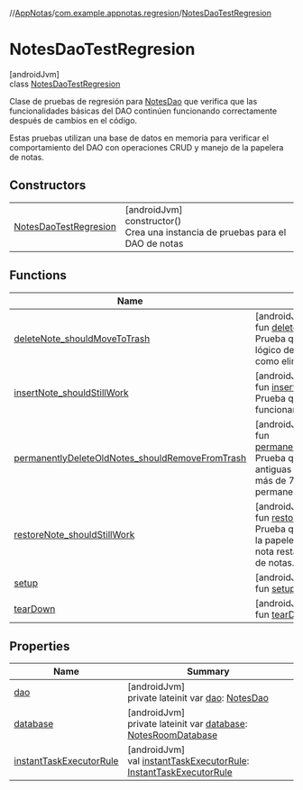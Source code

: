 //[AppNotas](../../../index.md)/[com.example.appnotas.regresion](../index.md)/[NotesDaoTestRegresion](index.md)

# NotesDaoTestRegresion

[androidJvm]\
class [NotesDaoTestRegresion](index.md)

Clase de pruebas de regresión para [NotesDao](../../com.example.appnotas.database/-notes-dao/index.md) que verifica que las funcionalidades básicas del DAO continúen funcionando correctamente después de cambios en el código.

Estas pruebas utilizan una base de datos en memoria para verificar el comportamiento del DAO con operaciones CRUD y manejo de la papelera de notas.

## Constructors

| | |
|---|---|
| [NotesDaoTestRegresion](-notes-dao-test-regresion.md) | [androidJvm]<br>constructor()<br>Crea una instancia de pruebas para el DAO de notas |

## Functions

| Name | Summary |
|---|---|
| [deleteNote_shouldMoveToTrash](delete-note_should-move-to-trash.md) | [androidJvm]<br>fun [deleteNote_shouldMoveToTrash](delete-note_should-move-to-trash.md)()<br>Prueba que verifica el funcionamiento del borrado lógico de notas. Comprueba que al marcar una nota como eliminada, esta aparece en la papelera. |
| [insertNote_shouldStillWork](insert-note_should-still-work.md) | [androidJvm]<br>fun [insertNote_shouldStillWork](insert-note_should-still-work.md)()<br>Prueba que verifica que la inserción de notas sigue funcionando correctamente. |
| [permanentlyDeleteOldNotes_shouldRemoveFromTrash](permanently-delete-old-notes_should-remove-from-trash.md) | [androidJvm]<br>fun [permanentlyDeleteOldNotes_shouldRemoveFromTrash](permanently-delete-old-notes_should-remove-from-trash.md)()<br>Prueba que verifica el borrado permanente de notas antiguas de la papelera. Comprueba que las notas con más de 7 días en la papelera son eliminadas permanentemente. |
| [restoreNote_shouldStillWork](restore-note_should-still-work.md) | [androidJvm]<br>fun [restoreNote_shouldStillWork](restore-note_should-still-work.md)()<br>Prueba que verifica que la restauración de notas desde la papelera sigue funcionando. Comprueba que una nota restaurada vuelve a aparecer en la lista principal de notas. |
| [setup](setup.md) | [androidJvm]<br>fun [setup](setup.md)() |
| [tearDown](tear-down.md) | [androidJvm]<br>fun [tearDown](tear-down.md)() |

## Properties

| Name | Summary |
|---|---|
| [dao](dao.md) | [androidJvm]<br>private lateinit var [dao](dao.md): [NotesDao](../../com.example.appnotas.database/-notes-dao/index.md) |
| [database](database.md) | [androidJvm]<br>private lateinit var [database](database.md): [NotesRoomDatabase](../../com.example.appnotas.database/-notes-room-database/index.md) |
| [instantTaskExecutorRule](instant-task-executor-rule.md) | [androidJvm]<br>val [instantTaskExecutorRule](instant-task-executor-rule.md): [InstantTaskExecutorRule](https://developer.android.com/reference/kotlin/androidx/arch/core/executor/testing/InstantTaskExecutorRule.html) |
